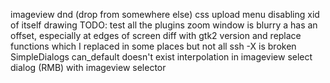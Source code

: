 imageview
dnd (drop from somewhere else)
css
upload menu disabling
xid of itself
drawing
TODO: test all the plugins
zoom window is blurry a has an offset, especially at edges of screen
diff with gtk2 version and replace functions which I replaced in some places but not all
ssh -X is broken
SimpleDialogs
can_default doesn't exist
interpolation in imageview
select dialog (RMB) with imageview selector
